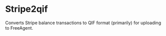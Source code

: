 # Stripe2qif


Converts Stripe balance transactions to QIF format (primarily) for uploading to FreeAgent.



